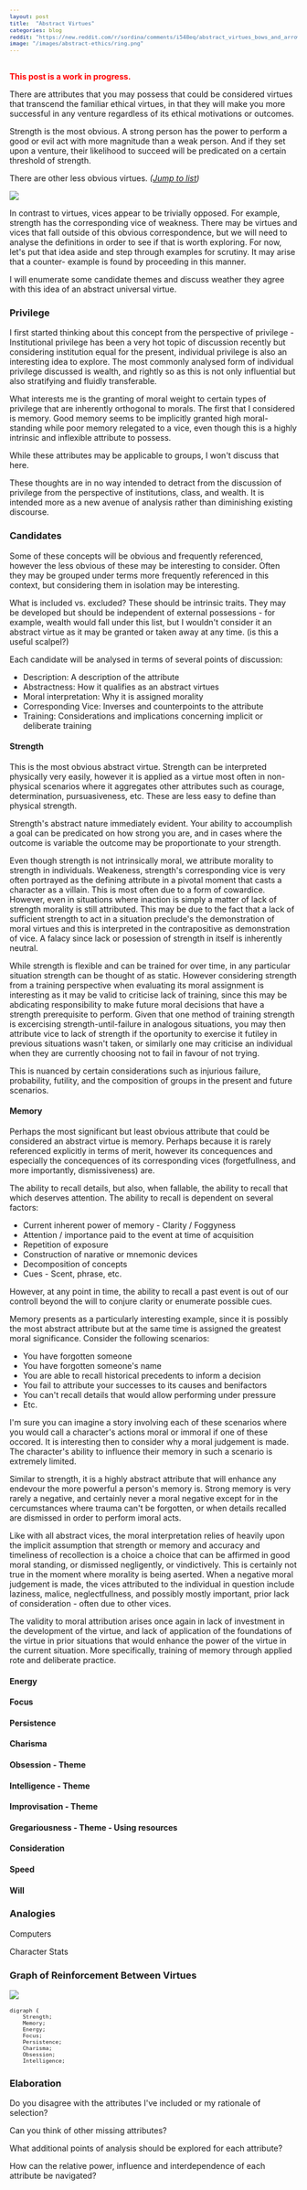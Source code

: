 ```yaml
---
layout: post
title:  "Abstract Virtues"
categories: blog
reddit: "https://new.reddit.com/r/sordina/comments/i548eq/abstract_virtues_bows_and_arrows/"
image: "/images/abstract-ethics/ring.png"
---
```


<span style="color: red; font-weight: bold;"> This post is a work in progress. </span>

There are attributes that you may possess that could be considered virtues
that transcend the familiar ethical virtues, in that they will make you more
successful in any venture regardless of its ethical motivations or outcomes.

Strength is the most obvious. A strong person has the power to perform a good
or evil act with more magnitude than a weak person. And if they set upon a venture,
their likelihood to succeed will be predicated on a certain threshold of strength.

There are other less obvious virtues. *([Jump to list](#candidates))*

<p class="attribution">
	<img src="{{page.image}}" class="image fit" />
</p>

<!--more-->

In contrast to virtues, vices appear to be trivially opposed. For example, strength has
the corresponding vice of weakness. There may be virtues and vices that fall
outside of this obvious correspondence, but we will need to analyse the
definitions in order to see if that is worth exploring. For now, let's put that
idea aside and step through examples for scrutiny. It may arise that a counter-
example is found by proceeding in this manner.

I will enumerate some candidate themes and discuss weather they agree
with this idea of an abstract universal virtue.


### Privilege

I first started thinking about this concept from the perspective of privilege -
Institutional privilege has been a very hot topic of discussion recently but
considering institution equal for the present, individual privilege is also
an interesting idea to explore. The most commonly analysed form of individual
privilege discussed is wealth, and rightly so as this is not only influential
but also stratifying and fluidly transferable.

What interests me is the granting of moral weight to certain types of privilege
that are inherently orthogonal to morals. The first that I considered is memory.
Good memory seems to be implicitly granted high moral-standing while poor memory
relegated to a vice, even though this is a highly intrinsic and inflexible
attribute to possess.

While these attributes may be applicable to groups, I won't discuss that here.

These thoughts are in no way intended to detract from the discussion of privilege
from the perspective of institutions, class, and wealth. It is intended more
as a new avenue of analysis rather than diminishing existing discourse.


### Candidates

Some of these concepts will be obvious and frequently referenced, however the less
obvious of these may be interesting to consider. Often they may be grouped
under terms more frequently referenced in this context, but considering them
in isolation may be interesting.

What is included vs. excluded? These should be intrinsic traits. They may
be developed but should be independent of external possessions - for example,
wealth would fall under this list, but I wouldn't consider it an abstract
virtue as it may be granted or taken away at any time. (is this a useful scalpel?)

Each candidate will be analysed in terms of several points of discussion:

* Description: A description of the attribute
* Abstractness: How it qualifies as an abstract virtues
* Moral interpretation: Why it is assigned morality
* Corresponding Vice: Inverses and counterpoints to the attribute
* Training: Considerations and implications concerning implicit or deliberate training


#### Strength

This is the most obvious abstract virtue. Strength can be interpreted physically
very easily, however it is applied as a virtue most often in non-physical scenarios
where it aggregates other attributes such as courage, determination, pursuasiveness,
etc. These are less easy to define than physical strength.

Strength's abstract nature immediately evident. Your ability to accoumplish a goal
can be predicated on how strong you are, and in cases where the outcome is variable
the outcome may be proportionate to your strength.

Even though strength is not intrinsically moral, we attribute morality to strength
in individuals. Weakeness, strength's corresponding vice is very often portrayed
as the defining attribute in a pivotal moment that casts a character as a villain.
This is most often due to a form of cowardice. However, even in situations where
inaction is simply a matter of lack of strength morality is still attributed.
This may be due to the fact that a lack of sufficient strength to act in a situation
preclude's the demonstration of moral virtues and this is interpreted in the
contrapositive as demonstration of vice. A falacy since lack or posession of strength
in itself is inherently neutral.

While strength is flexible and can be trained for over time, in any particular
situation strength can be thought of as static. However considering strength from a
training perspective when evaluating its moral assignment is interesting as it
may be valid to criticise lack of training, since this may be abdicating responsibility
to make future moral decisions that have a strength prerequisite to perform.
Given that one method of training strength is excercising strength-until-failure
in analogous situations, you may then attribute vice to lack of strength if the
oportunity to exercise it futiley in previous situations wasn't taken, or similarly
one may criticise an individual when they are currently choosing not to fail in
favour of not trying.

This is nuanced by certain considerations such as injurious failure, probability,
futility, and the composition of groups in the present and future scenarios.


#### Memory

Perhaps the most significant but least obvious attribute that could be considered
an abstract virtue is memory. Perhaps because it is rarely referenced explicitly
in terms of merit, however its concequences and especially the concequences of
its corresponding vices (forgetfullness, and more importantly, dismissiveness)
are.

The ability to recall details, but also, when fallable, the ability
to recall that which deserves attention. The ability to recall is dependent on
several factors:

* Current inherent power of memory - Clarity / Foggyness
* Attention / importance paid to the event at time of acquisition
* Repetition of exposure
* Construction of narative or mnemonic devices
* Decomposition of concepts
* Cues - Scent, phrase, etc.

However, at any point in time, the ability to recall a past event is out of our
controll beyond the will to conjure clarity or enumerate possible cues.

Memory presents as a particularly interesting example, since it is possibly the most
abstract attribute but at the same time is assigned the greatest moral significance.
Consider the following scenarios:

* You have forgotten someone
* You have forgotten someone's name
* You are able to recall historical precedents to inform a decision
* You fail to attribute your successes to its causes and benifactors
* You can't recall details that would allow performing under pressure
* Etc.

I'm sure you can imagine a story involving each of these scenarios where you would
call a character's actions moral or immoral if one of these occored. It is interesting
then to consider why a moral judgement is made. The character's ability to influence
their memory in such a scenario is extremely limited.

Similar to strength, it is a highly abstract attribute that will enhance any endevour
the more powerful a person's memory is. Strong memory is very rarely a negative, and
certainly never a moral negative except for in the cercumstances where trauma can't
be forgotten, or when details recalled are dismissed in order to perform imoral acts.

Like with all abstract vices, the moral interpretation relies of heavily upon the
implicit assumption that strength or memory and accuracy and timeliness of recollection
is a choice a choice that can be affirmed in good moral standing, or dismissed
negligently, or vindictively. This is certainly not true in the moment where morality
is being aserted. When a negative moral judgement is made, the vices attributed to
the individual in question include laziness, malice, neglectfullness, and possibly
mostly important, prior lack of consideration - often due to other vices.

The validity to moral attribution arises once again in lack of investment in the
development of the virtue, and lack of application of the foundations of the virtue
in prior situations that would enhance the power of the virtue in the current situation.
More specifically, training of memory through applied rote and deliberate practice.


#### Energy

#### Focus

#### Persistence

#### Charisma

#### Obsession - Theme

#### Intelligence - Theme

#### Improvisation - Theme

#### Gregariousness - Theme - Using resources

#### Consideration

#### Speed

#### Will




### Analogies

Computers

Character Stats


### Graph of Reinforcement Between Virtues

![](/images/abstract-ethics/ethics.png)

<style type="text/css">
	pre {
		height: 100px;
		overflow: auto;
		font-size: 0.8em;
	}
</style>

```
digraph {
	Strength;
	Memory;
	Energy;
	Focus;
	Persistence;
	Charisma;
	Obsession;
	Intelligence;
	Improvisation;
	Gregariousness;
	Consideration;
	Speed;
	Will;

	Memory -> Strength              [label="Abstract"];
	Memory -> Consideration         [label="Development"];
	Memory -> Focus                 [label="Recall"];

	Obsession -> Focus              [label="Enabling"];

	Improvisation -> Gregariousness [label="Enabling"];
	Improvisation -> Energy         [label="Enabling"];

	Focus -> Energy                 [label="Enabling"];
}
```


### Elaboration

Do you disagree with the attributes I've included or my rationale of selection?

Can you think of other missing attributes?

What additional points of analysis should be explored for each attribute?

How can the relative power, influence and interdependence of each attribute be navigated?
